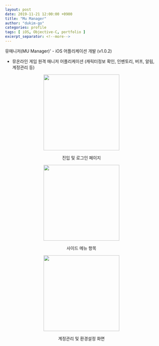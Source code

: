 ```yaml
---
layout: post
date: 2019-11-21 12:00:00 +0900
title: "Mu Manager"
author: "dukim-go"
categories: profile
tags: [ iOS, Objective-C, portfolio ]
excerpt_separator: <!--more-->
---
```


뮤매니저(MU Manager)' - iOS 어플리케이션 개발 (v1.0.2)
- 뮤온라인 게임 원격 매니저 어플리케이션 (캐릭터정보 확인, 인벤토리, 버프, 알림, 계정관리 등)

<div align="center">
    <img src="{{ "/assets/images/profile/Mu Manager/1.png"| relative_url }}" width="250"/>
    <p style="text-align:center">진입 및 로그인 페이지</p>
</div>

<!--more-->

<div align="center">
<img src="{{ "/assets/images/profile/Mu Manager/2.png"| relative_url }}" width="250"/>
    <p style="text-align:center">사이드 메뉴 항목</p>
</div>

<div align="center">
    <img src="{{ "/assets/images/profile/Mu Manager/3.png"| relative_url }}" width="250"/>
    <p style="text-align:center">계정관리 및 환경설정 화면</p>
</div>